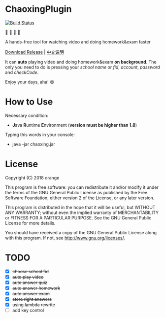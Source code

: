 # ChaoxingPlugin
[![Build Status](https://travis-ci.org/cz111000/chaoxing.svg?branch=master)](https://travis-ci.org/cz111000/chaoxing)

:rocket: :rocket: :rocket: :rocket:

A hands-free tool for watching video and doing homework&exam faster

[Download Release](https://github.com/cz111000/chaoxing/releases) | [中文说明](https://github.com/cz111000/chaoxing/blob/master/README-zh.md)

It can **auto** playing video and doing homework&exam **on background**. The only you need to do is pressing your *school name* or *fid*, *account*, *password* and *checkCode*.

Enjoy your days, aha! :laughing:

# How to Use
Necessary condition:
+ **J**ava **R**untime **E**nvironment (**version must be higher than 1.8**)

Typing this words in your console:
+ java -jar chaoxing.jar

# License
Copyright (C) 2018  orange

This program is free software: you can redistribute it and/or modify
it under the terms of the GNU General Public License as published by
the Free Software Foundation, either version 2 of the License, or
any later version.

This program is distributed in the hope that it will be useful,
but WITHOUT ANY WARRANTY; without even the implied warranty of
MERCHANTABILITY or FITNESS FOR A PARTICULAR PURPOSE.  See the
GNU General Public License for more details.

You should have received a copy of the GNU General Public License
along with this program.  If not, see <http://www.gnu.org/licenses/>.

# TODO
- [x] ~~choose school fid~~
- [x] ~~auto play video~~
- [x] ~~auto answer quiz~~
- [x] ~~auto answer homework~~
- [x] ~~auto answer exam~~
- [x] ~~store right answers~~
- [x] ~~using lambda rewrite~~
- [ ] add key control
